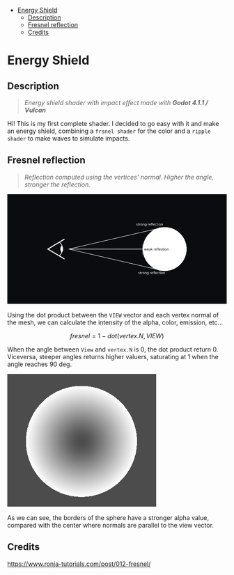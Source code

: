 - [Energy Shield](#energy-shield)
  - [Description](#description)
  - [Fresnel reflection](#fresnel-reflection)
  - [Credits](#credits)

# Energy Shield

## Description

>*Energy shield shader with impact effect made with **Godot 4.1.1 / Vulcan***

Hi! This is my first complete shader. I decided to go easy with it and make an energy shield, combining a `frsnel shader` for the color and a `ripple shader` to make waves to simulate impacts.

## Fresnel reflection

>*Reflection computed using the vertices' normal. Higher the angle, stronger the reflection.*

![Fresnel reflection](imgs/Fresnel.png)

Using the dot product between the `VIEW` vector and each vertex normal of the mesh, we can calculate the intensity of the alpha, color, emission, etc...

$$
fresnel = 1 - dot(vertex.N, VIEW)
$$

When the angle between `View` and `vertex.N` is 0, the dot product return 0. Viceversa, steeper angles returns higher valuers, saturating at 1 when the angle reaches 90 deg.

![](imgs/FresnelAlpha.png)

As we can see, the borders of the sphere have a stronger alpha value, compared with the center where normals are parallel to the view vector.

## Credits

https://www.ronja-tutorials.com/post/012-fresnel/